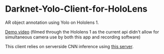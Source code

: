 # Darknet-Yolo-Client-for-HoloLens

AR object annotation using Yolo on Hololens 1. 

[Demo video](https://jblanier.net/media/HololensDemo.mp4) (filmed through the Hololens 1 as the current api didn't allow for simultaneous camera use by both this app and recording software)

This client relies on serverside CNN inference using [this server](https://github.com/JBLanier/Darknet-Yolo-Server-for-HoloLens).
